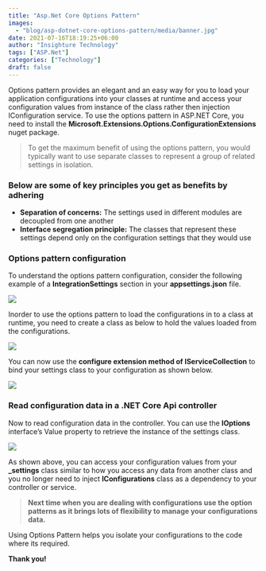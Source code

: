 ```yaml
---
title: "Asp.Net Core Options Pattern"
images:
  - "blog/asp-dotnet-core-options-pattern/media/banner.jpg"
date: 2021-07-16T18:19:25+06:00
author: "Insighture Technology"
tags: ["ASP.Net"]
categories: ["Technology"]
draft: false
---
```


Options pattern provides an elegant and an easy way for you to load your application configurations into your classes at runtime and access your configuration values from instance of the class rather then injection IConfiguration service. To use the options pattern in ASP.NET Core, you need to install the **Microsoft.Extensions.Options.ConfigurationExtensions** nuget package.

>To get the maximum benefit of using the options pattern, you would
typically want to use separate classes to represent a group of related
settings in isolation.

### Below are some of key principles you get as benefits by adhering
- **Separation of concerns:** The settings used in different modules are decoupled from one another
- **Interface segregation principle:** The classes that represent these settings depend only on the configuration settings that they would use

### Options pattern configuration

To understand the options pattern configuration, consider the following example of a **IntegrationSettings** section in your **appsettings.json** file.

![](media/image1.png)

Inorder to use the options pattern to load the configurations in to a
class at runtime, you need to create a class as below to hold the values
loaded from the configurations.

![](media/image2.png)

You can now use the **configure extension method of IServiceCollection** to
bind your settings class to your configuration as shown below.

![](media/image3.png)

### Read configuration data in a .NET Core Api controller

Now to read configuration data in the controller. You can use the **IOptions<T>** interface’s Value property to retrieve the instance of the settings class.

![](media/image4.png)

As shown above, you can access your configuration values from your
**_settings** class similar to how you access any data from another class
and you no longer need to inject **IConfigurations** class as a dependency
to your controller or service.

>**Next time when you are dealing with configurations use the option patterns as it brings lots of flexibility to manage your configurations data.**

Using Options Pattern helps you isolate your configurations to the code  where its required.

**Thank you!**

